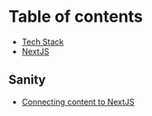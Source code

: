 # Table of contents

* [Tech Stack](README.md)
* [NextJS](<README (1).md>)

## Sanity

* [Connecting content to NextJS](sanity/connecting-content-to-nextjs.md)
